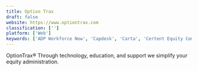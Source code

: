 ```yaml
---
title: Option Trax
draft: false 
website: https://www.optiontrax.com
classification: ['']
platform: ['Web']
keywords: ['ADP Workforce Now', 'Capdesk', 'Carta', 'Certent Equity Compensation Management', 'CyndX Owner', 'Ease', 'Equify', 'Eqvista', 'Fundwave', 'Gust Equity Management', 'Ledgy', 'OpTrack', 'Paychex Flex', 'Paycor', 'PeopleSoft', 'Solium CapMx', 'StockVantage', 'Vestd', 'Zenefits']
---
```

OptionTrax® Through technology, education, and support we simplify your equity administration.